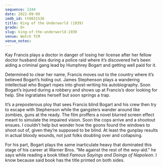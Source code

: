 ```yaml
---
sequence: 1344
date: 2022-09-09
imdb_id: tt0031536
title: King of the Underworld (1939)
grade: D+
slug: king-of-the-underworld-1939
venue: Watch TCM
venue_notes:
---
```


Kay Francis plays a doctor in danger of losing her license after her fellow doctor husband dies during a police raid where it’s discovered he’s been aiding a criminal gang lead by Humphrey Bogart and getting well paid for it.

<!-- end -->

Determined to clear her name, Francis moves out to the country where it’s believed Bogart’s hiding out. James Stephenson plays a wandering intellectual who Bogart ropes into ghost-writing his autobiography. Soon Bogart’s injured during a robbery and shows up at Francis’s door looking for help. She ingratiates herself but soon springs a trap.

It’s a preposterous ploy that sees Francis blind Bogart and his crew then try to escape with Stephenson while the gangsters wander around like zombies, guns at the ready. The film proffers a novel blurred screen effect meant to simulate the impaired vision. Soon the cops arrive and a shootout ensues. I couldn’t help but wonder how the goons found the windows to shoot out of, given they’re supposed to be blind. At least the gunplay results in actual bloody wounds, not just folks doubling over and collapsing.

For his part, Bogart plays the same inarticulate heavy that dominated this stage of his career at Warner Bros. “Me against the rest of the woy-ald.” he says while reading a book titled _Famous Sayings and Doings of Napoleon_. I know because said book has the title printed on both sides.

